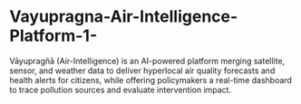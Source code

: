 # Vayupragna-Air-Intelligence-Platform-1-
Vāyupragñā (Air-Intelligence) is an AI-powered platform merging satellite, sensor, and weather data to deliver hyperlocal air quality forecasts and health alerts for citizens, while offering policymakers a real-time dashboard to trace pollution sources and evaluate intervention impact.
